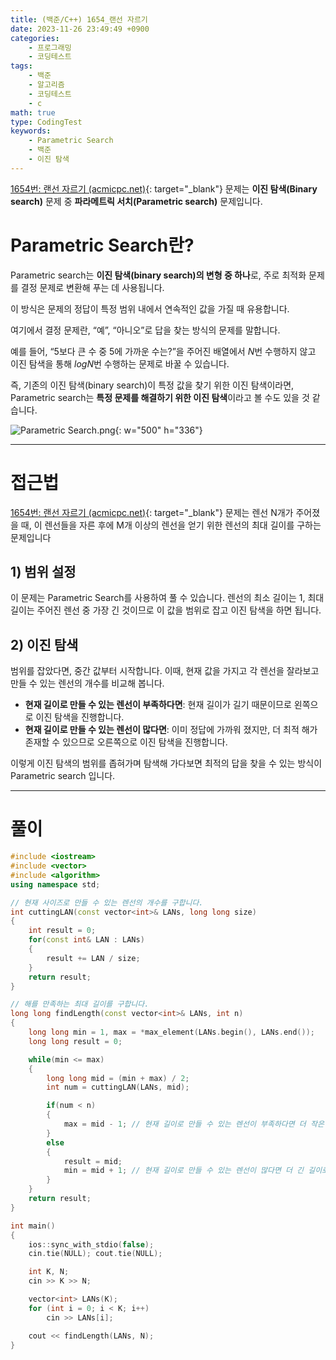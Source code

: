 ```yaml
---
title: (백준/C++) 1654_랜선 자르기
date: 2023-11-26 23:49:49 +0900
categories:
    - 프로그래밍
    - 코딩테스트
tags:
    - 백준
    - 알고리즘
    - 코딩테스트
    - c
math: true
type: CodingTest
keywords:
    - Parametric Search
    - 백준
    - 이진 탐색
---
```


[1654번: 랜선 자르기 (acmicpc.net)](https://www.acmicpc.net/problem/1654){: target="_blank"} 문제는 <span class="keyword">**이진 탐색(Binary search)**</span> 문제 중 <span class="important">**파라메트릭 서치(Parametric search)**</span> 문제입니다.

# Parametric Search란?

<span class="keyword">Parametric search</span>는 **이진 탐색(binary search)의 변형 중 하나**로, 주로 최적화 문제를 결정 문제로 변환해 푸는 데 사용됩니다.

이 방식은 문제의 정답이 특정 범위 내에서 연속적인 값을 가질 때 유용합니다.

여기에서 결정 문제란, “예”, “아니오”로 답을 찾는 방식의 문제를 말합니다.

예를 들어, “5보다 큰 수 중 5에 가까운 수는?”을 주어진 배열에서 $N$번 수행하지 않고 이진 탐색을 통해 $logN$번 수행하는 문제로 바꿀 수 있습니다.

즉, 기존의 이진 탐색(binary search)이 특정 값을 찾기 위한 이진 탐색이라면, Parametric search는 **특정 문제를 해결하기 위한 이진 탐색**이라고 볼 수도 있을 것 같습니다.

![Parametric Search.png](https://i.postimg.cc/Jh9sCJPZ/Parametric-Search.png){: w="500" h="336"}

---

# 접근법

[1654번: 랜선 자르기 (acmicpc.net)](https://www.acmicpc.net/problem/1654){: target="_blank"} 문제는 렌선 N개가 주어졌을 때, 이 렌선들을 자른 후에 M개 이상의 렌선을 얻기 위한 렌선의 최대 길이를 구하는 문제입니다

## 1) 범위 설정

이 문제는 Parametric Search를 사용하여 풀 수 있습니다. 렌선의 최소 길이는 1, 최대 길이는 주어진 렌선 중 가장 긴 것이므로 이 값을 범위로 잡고 이진 탐색을 하면 됩니다.

## 2) 이진 탐색

범위를 잡았다면, 중간 값부터 시작합니다. 이때, 현재 값을 가지고 각 렌선을 잘라보고 만들 수 있는 렌선의 개수를 비교해 봅니다.

- **현재 길이로 만들 수 있는 렌선이 부족하다면**: 현재 길이가 길기 때문이므로 왼쪽으로 이진 탐색을 진행합니다.
- **현재 길이로 만들 수 있는 렌선이 많다면**: 이미 정답에 가까워 졌지만, 더 최적 해가 존재할 수 있으므로 오른쪽으로 이진 탐색을 진행합니다.

이렇게 이진 탐색의 범위를 좁혀가며 탐색해 가다보면 최적의 답을 찾을 수 있는 방식이 Parametric search 입니다.

---

# 풀이

```cpp
#include <iostream>
#include <vector>
#include <algorithm>
using namespace std;

// 현재 사이즈로 만들 수 있는 렌선의 개수를 구합니다.
int cuttingLAN(const vector<int>& LANs, long long size)
{
	int result = 0;
	for(const int& LAN : LANs)
	{
		result += LAN / size;
	}
	return result;
}

// 해를 만족하는 최대 길이를 구합니다.
long long findLength(const vector<int>& LANs, int n)
{
	long long min = 1, max = *max_element(LANs.begin(), LANs.end());
	long long result = 0;

	while(min <= max)
	{
		long long mid = (min + max) / 2;
		int num = cuttingLAN(LANs, mid);

		if(num < n)
		{
			max = mid - 1; // 현재 길이로 만들 수 있는 렌선이 부족하다면 더 작은 길이로 탐색합니다.
		}
		else
		{
			result = mid;
			min = mid + 1; // 현재 길이로 만들 수 있는 렌선이 많다면 더 긴 길이로 탐색합니다.
		}
	}
	return result;
}

int main()
{
	ios::sync_with_stdio(false);
	cin.tie(NULL); cout.tie(NULL);

	int K, N;
	cin >> K >> N;

	vector<int> LANs(K);
	for (int i = 0; i < K; i++)
		cin >> LANs[i];

	cout << findLength(LANs, N);
}
```